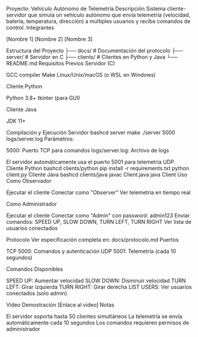 Proyecto: Vehículo Autónomo de Telemetría
Descripción
Sistema cliente-servidor que simula un vehículo autónomo que envía telemetría (velocidad, batería, temperatura, dirección) a múltiples usuarios y recibe comandos de control.
Integrantes

[Nombre 1]
[Nombre 2]
[Nombre 3]

Estructura del Proyecto
├── docs/           # Documentación del protocolo
├── server/         # Servidor en C
├── clients/        # Clientes en Python y Java
└── README.md
Requisitos Previos
Servidor (C)

GCC compiler
Make
Linux/Unix/macOS (o WSL en Windows)

Cliente Python

Python 3.8+
tkinter (para GUI)

Cliente Java

JDK 11+

Compilación y Ejecución
Servidor
bashcd server
make
./server 5000 logs/server.log
Parámetros:

5000: Puerto TCP para comandos
logs/server.log: Archivo de logs

El servidor automáticamente usa el puerto 5001 para telemetría UDP.
Cliente Python
bashcd clients/python
pip install -r requirements.txt
python client.py
Cliente Java
bashcd clients/java
javac Client.java
java Client
Uso
Como Observador

Ejecutar el cliente
Conectar como "Observer"
Ver telemetría en tiempo real

Como Administrador

Ejecutar el cliente
Conectar como "Admin" con password: admin123
Enviar comandos: SPEED UP, SLOW DOWN, TURN LEFT, TURN RIGHT
Ver lista de usuarios conectados

Protocolo
Ver especificación completa en: docs/protocolo.md
Puertos

TCP 5000: Comandos y autenticación
UDP 5001: Telemetría (cada 10 segundos)

Comandos Disponibles

SPEED UP: Aumentar velocidad
SLOW DOWN: Disminuir velocidad
TURN LEFT: Girar izquierda
TURN RIGHT: Girar derecha
LIST USERS: Ver usuarios conectados (solo admin)

Video Demostración
[Enlace al video]
Notas

El servidor soporta hasta 50 clientes simultáneos
La telemetría se envía automáticamente cada 10 segundos
Los comandos requieren permisos de administrador

